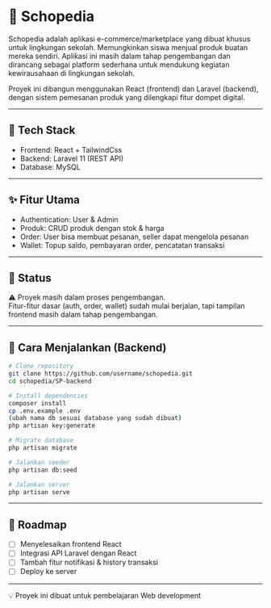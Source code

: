 # 🛒 Schopedia

Schopedia adalah aplikasi e-commerce/marketplace yang dibuat khusus untuk lingkungan sekolah. Memungkinkan siswa menjual produk buatan mereka sendiri.
Aplikasi ini masih dalam tahap pengembangan dan dirancang sebagai platform sederhana untuk mendukung kegiatan kewirausahaan di lingkungan sekolah.

Proyek ini dibangun menggunakan React (frontend) dan Laravel (backend), dengan sistem pemesanan produk yang dilengkapi fitur dompet digital.

---

## 🚀 Tech Stack
- Frontend: React + TailwindCss
- Backend: Laravel 11 (REST API)
- Database: MySQL

---

## ✨ Fitur Utama
- Authentication: User & Admin
- Produk: CRUD produk dengan stok & harga
- Order: User bisa membuat pesanan, seller dapat mengelola pesanan
- Wallet: Topup saldo, pembayaran order, pencatatan transaksi

---

## 📌 Status
⚠️ Proyek masih dalam proses pengembangan.  
Fitur-fitur dasar (auth, order, wallet) sudah mulai berjalan, tapi tampilan frontend masih dalam tahap pengembangan.

---

## 🔧 Cara Menjalankan (Backend)
```bash
# Clone repository
git clone https://github.com/username/schopedia.git
cd schopedia/SP-backend

# Install dependencies
composer install
cp .env.example .env
(ubah nama db sesuai database yang sudah dibuat)
php artisan key:generate

# Migrate database
php artisan migrate

# Jalankan seeder
php artisan db:seed

# Jalankan server
php artisan serve
```

---

## 📅 Roadmap
- [ ] Menyelesaikan frontend React
- [ ] Integrasi API Laravel dengan React
- [ ] Tambah fitur notifikasi & history transaksi
- [ ] Deploy ke server

---

💡 Proyek ini dibuat untuk pembelajaran Web development

